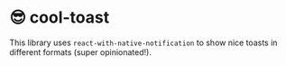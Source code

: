 # 😎 cool-toast

This library uses `react-with-native-notification` to show nice toasts in different formats (super opinionated!).
